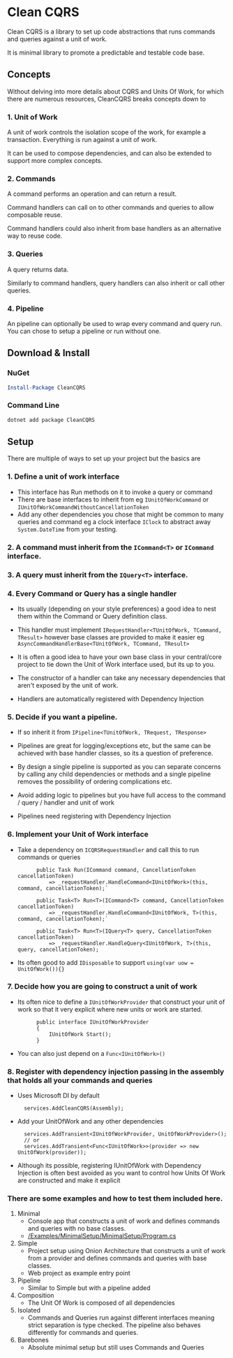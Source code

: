 # Clean CQRS

Clean CQRS is a library to set up code abstractions that runs commands and queries against a unit of work.

It is minimal library to promote a predictable and testable code base.

## Concepts

Without delving into more details about CQRS and Units Of Work, for which there are numerous resources, CleanCQRS breaks concepts down to

### 1. Unit of Work

A unit of work controls the isolation scope of the work, for example a transaction. Everything is run against a unit of work.

It can be used to compose dependencies, and can also be extended to support more complex concepts.

### 2. Commands

A command performs an operation and can return a result.

Command handlers can call on to other commands and queries to allow composable reuse.

Command handlers could also inherit from base handlers as an alternative way to reuse code.

### 3. Queries

A query returns data.

Similarly to command handlers, query handlers can also inherit or call other queries.

### 4. Pipeline

An pipeline can optionally be used to wrap every command and query run. You can chose to setup a pipeline or run without one.

## Download & Install

### NuGet
```powershell
Install-Package CleanCQRS
```
### Command Line
```powershell
dotnet add package CleanCQRS
```

## Setup

There are multiple of ways to set up your project but the basics are

### 1. Define a unit of work interface
 - This interface has Run methods on it to invoke a query or command
 - There are base interfaces to inherit from eg `IUnitOfWorkCommand` or `IUnitOfWorkCommandWithoutCancellationToken`
 - Add any other dependencies you chose that might be common to many queries and command eg a clock interface `IClock` to abstract away `System.DateTime` from your testing.

### 2. A command must inherit from the `ICommand<T>` or `ICommand` interface.

### 3. A query must inherit from the `IQuery<T>` interface.

### 4. Every Command or Query has a single handler 
 - Its usually (depending on your style preferences) a good idea to nest them within the Command or Query definition class.

 - This handler must implement `IRequestHandler<TUnitOfWork, TCommand, TResult>` however base classes are provided to make it easier eg `AsyncCommandHandlerBase<TUnitOfWork, TCommand, TResult>`
 
 - It is often a good idea to have your own base class in your central/core project to tie down the Unit of Work interface used, but its up to you.

 - The constructor of a handler can take any necessary dependencies that aren't exposed by the unit of work.

- Handlers are automatically registered with Dependency Injection

### 5. Decide if you want a pipeline. 

 - If so inherit it from `IPipeline<TUnitOfWork, TRequest, TResponse>`
 
 - Pipelines are great for logging/exceptions etc, but the same can be achieved with base handler classes, so its a question of preference.
 
 - By design a single pipeline is supported as you can separate concerns by calling any child dependencies or methods and a single pipeline removes the possibility of ordering complications etc.
 
 - Avoid adding logic to pipelines but you have full access to the command / query / handler and unit of work
 
 - Pipelines need registering with Dependency Injection

### 6. Implement your Unit of Work interface

- Take a dependency on `ICQRSRequestHandler` and call this to run commands or queries 
 
			public Task Run(ICommand command, CancellationToken cancellationToken) 
				=> _requestHandler.HandleCommand<IUnitOfWork>(this, command, cancellationToken);`

    		public Task<T> Run<T>(ICommand<T> command, CancellationToken cancellationToken) 
				=> _requestHandler.HandleCommand<IUnitOfWork, T>(this, command, cancellationToken);`
    
    		public Task<T> Run<T>(IQuery<T> query, CancellationToken cancellationToken) 
				=> _requestHandler.HandleQuery<IUnitOfWork, T>(this, query, cancellationToken);
 
- Its often good to add `IDisposable` to support `using(var uow = UnitOfWork()){}`

### 7. Decide how you are going to construct a unit of work

- Its often nice to define a `IUnitOfWorkProvider` that construct your unit of work so that it very explicit where new units or work are started.
 
			public interface IUnitOfWorkProvider
			{
				IUnitOfWork Start();
			}

- You can also just depend on a `Func<IUnitOfWork>()`

### 8. Register with dependency injection passing in the assembly that holds all your commands and queries

- Uses Microsoft DI by default
	    	
		services.AddCleanCQRS(Assembly);

- Add your UnitOfWork and any other dependencies

		services.AddTransient<IUnitOfWorkProvider, UnitOfWorkProvider>();
		// or
		services.AddTransient<Func<IUnitOfWork>>(provider => new UnitOfWork(provider));

- Although its possible, registering IUnitOfWork with Dependency Injection is often best avoided as you want to control how Units Of Work are constructed and make it explicit

### There are some examples and how to test them included here.

1. Minimal
	- Console app that constructs a unit of work and defines commands and queries with no base classes.
	- [/Examples/MinimalSetup/MinimalSetup/Program.cs](/Examples/MinimalSetup/MinimalSetup/Program.cs)
2. Simple
	- Project setup using Onion Architecture that constructs a unit of work from a provider and defines commands and queries with base classes.
	- Web project as example entry point
3. Pipeline
	- Similar to Simple but with a pipeline added
3. Composition
	- The Unit Of Work is composed of all dependencies
4. Isolated
	- Commands and Queries run against different interfaces meaning strict separation is type checked. The pipeline also behaves differently for commands and queries.
5. Barebones
	- Absolute minimal setup but still uses Commands and Queries


